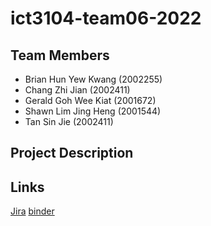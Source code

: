 # ict3104-team06-2022
## Team Members
- Brian Hun Yew Kwang (2002255)
- Chang Zhi Jian (2002411)
- Gerald Goh Wee Kiat (2001672)
- Shawn Lim Jing Heng (2001544)
- Tan Sin Jie (2002411)

## Project Description

## Links
[Jira]()
[binder](https://mybinder.org/v2/gh/ict3104-team06/ict3104-team06-2022.git/HEAD)